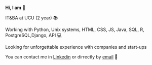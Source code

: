 ### 

<!--
**nastiapetrovych/nastiapetrovych** is a ✨ _special_ ✨ repository because its `README.md` (this file) appears on your GitHub profile.

Here are some ideas to get you started:

- 🔭 I’m currently working on ...
- 🌱 I’m currently learning ...
- 👯 I’m looking to collaborate on ...
- 🤔 I’m looking for help with ...
- 💬 Ask me about ...
- 📫 How to reach me: ...
- 😄 Pronouns: ...
- ⚡ Fun fact: ...
-->

**Hi, I am** :wave:

IT&BA at UCU (2 year) :books: 

Working with Python, Unix systems, HTML, CSS, JS, Java, SQL, R, PostgreSQL,Django, API :computer:

Looking for unforgettable experience with companies and start-ups

You can contact me in [Linkedin](https://github.com/nastiapetrovych) or dirrectly by [email](mailto:anastasiyapetrovych25@gmail.com) :e-mail:
